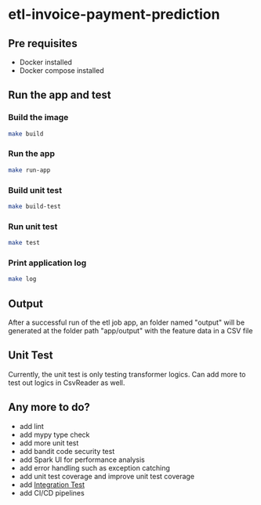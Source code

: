 # etl-invoice-payment-prediction

## Pre requisites
* Docker installed
* Docker compose  installed

## Run the app and test

### Build the image

```sh
make build
```

### Run the app

```sh
make run-app
```

### Build unit test

```sh
make build-test
```

### Run unit test

```sh
make test
```

### Print application log

```sh
make log
```

## Output
After a successful run of the etl job app, an folder named "output" will be generated at the folder path "app/output" with the feature data in a CSV file

## Unit Test
Currently, the unit test is only testing transformer logics. Can add more to test out logics in CsvReader as well.

## Any more to do?
* add lint
* add mypy type check
* add more unit test
* add bandit code security test
* add Spark UI for performance analysis
* add error handling such as exception catching
* add unit test coverage and improve unit test coverage
* add [Integration Test](https://getindata.com/blog/integration-tests-spark-applications-big-data/)
* add CI/CD pipelines
